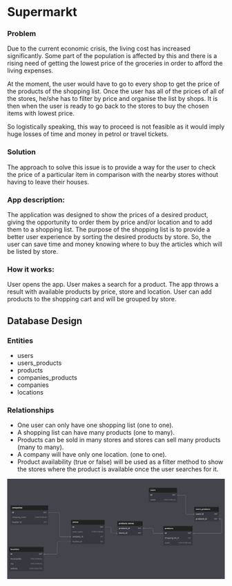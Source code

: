 # Supermarkt
<h3>Problem</h3>

<p>Due to the current economic crisis, the living cost has increased significantly. Some part of the population is affected by this and there is a rising need of getting the lowest price of the groceries in order to afford the living expenses.</p>
<p>At the moment, the user would have to go to every shop to get the price of the products of the shopping list. Once the user has all of the prices of all of the stores,  he/she has to filter by price and organise the list by shops. It is then when the user is ready to go back to the stores to buy the chosen items with lowest price.</p>
<p>So logistically speaking, this way to proceed is not feasible as it would imply huge losses of time and money in petrol or travel tickets. </p>

<h3>Solution</h3>
<p>The approach to solve this issue is to provide a way for the user to check the price of a particular item in comparison with the nearby stores without having to leave their houses. </p>

<h3>App description:</h3>
<p>
  The application was designed to show the prices of a desired product, giving the opportunity to order them by price
  and/or location and to add them to a shopping list. The purpose of the shopping list is to provide a better user
  experience by sorting the desired products by store. So, the user can save time and money knowing where to buy the
  articles which will be listed by store.
</p>
<h3>How it works:</h3>
<p>
  User opens the app. User makes a search for a product. The app throws a result with available products by price,
  store and location. User can add products to the shopping cart and will be grouped by store.
</p>

<h2>Database Design</h2>

<h3>Entities</h3>
<ul>
  <li>users</li>
  <li>users_products</li>
  <li>products</li>
  <li>companies_products</li>
  <li>companies</li>
  <li>locations</li>
</ul>
<h3>
  Relationships
</h3>
<ul>
  <li>One user can only have one shopping list (one to one).</li>
  <li>A shopping list can have many products (one to many).</li>
  <li>Products can be sold in many stores and stores can sell many products (many to many).</li>
  <li>A company will have only one location. (one to one).</li>
  <li>Product availability (true or false) will be used as a filter method to show the stores where the product is available once the user searches for it.
  </li>
</ul>

<img src="DB_schema.png">
